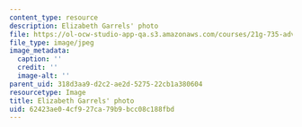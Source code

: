 ```yaml
---
content_type: resource
description: Elizabeth Garrels' photo
file: https://ol-ocw-studio-app-qa.s3.amazonaws.com/courses/21g-735-advanced-topics-in-hispanic-literature-and-film-the-films-of-luis-bunuel-fall-2013/62423ae04cf927ca79b9bcc08c188fbd_Garrels.jpg
file_type: image/jpeg
image_metadata:
  caption: ''
  credit: ''
  image-alt: ''
parent_uid: 318d3aa9-d2c2-ae2d-5275-22cb1a380604
resourcetype: Image
title: Elizabeth Garrels' photo
uid: 62423ae0-4cf9-27ca-79b9-bcc08c188fbd
---
```

